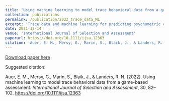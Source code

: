 ```yaml
---
title: "Using machine learning to model trace behavioral data from a game-based assessment"
collection: publications
permalink: /publication/2022_trace_data_ML
excerpt: 'Trace data and machine learning for predicting psychometric criteria.'
date: 2021-12-14
venue: 'International Journal of Selection and Assessment'
paperurl: https://doi.org/10.1111/ijsa.12363
citation: 'Auer, E. M., Mersy, G., Marin, S., Blaik, J., & Landers, R. N. (2022). Using machine learning to model trace behavioral data from a game-based assessment. <i>International Journal of Selection and Assessment</i>, 30, 82–102. https://doi.org/10.1111/ijsa.12363'
---
```

[Download paper here](https://doi.org/10.1111/ijsa.12363)

Suggested citation:

Auer, E. M., Mersy, G., Marin, S., Blaik, J., & Landers, R. N. (2022). Using machine learning to model trace behavioral data from a game-based assessment. *International Journal of Selection and Assessment*, 30, 82–102. https://doi.org/10.1111/ijsa.12363
